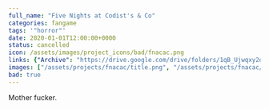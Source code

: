 ```yaml
---
full_name: "Five Nights at Codist's & Co"
categories: fangame
tags: '"horror"'
date: 2020-01-01T12:00:00+0000
status: cancelled
icon: /assets/images/project_icons/bad/fnacac.png
links: {"Archive": "https://drive.google.com/drive/folders/1qB_Ujwqxy2dyIM-dFEXYGVVRJHQa5AbL?usp=share_link"}
images: ["/assets/projects/fnacac/title.png", "/assets/projects/fnacac/gameplay1.png", "/assets/projects/fnacac/gameplay2.png", "/assets/projects/fnacac/gameplay3.png"]
bad: true
---
```


Mother fucker.